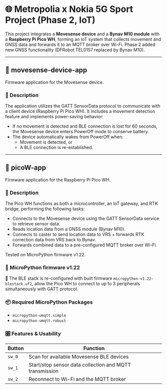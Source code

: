 # 🌐 Metropolia x Nokia 5G Sport Project (Phase 2, IoT)

This project integrates a **Movesense device** and a **Bynav M10 module** with a **Raspberry Pi Pico WH**, forming an IoT system that collects movement and GNSS data and forwards it to an MQTT broker over Wi-Fi. 
Phase 2 added new GNSS functionality (DFRobot TEL0157 replaced by Bynav M10).

---

## 📱 movesense-device-app

Firmware application for the Movesense device.

### 🔧 Description

The application utilizes the GATT SensorData protocol to communicate with a client device (Raspberry Pi Pico WH). It includes a movement detection feature and implements power-saving behavior:

- If no movement is detected and BLE connection is lost for 60 seconds, the Movesense device enters PowerOff mode to conserve battery.
- The device automatically wakes from PowerOff when:
  - Movement is detected, or
  - A BLE connection is re-established.

---

## 🧠 picoW-app

Firmware application for the Raspberry Pi Pico WH.

### 🔧 Description

The Pico WH functions as both a microcontroller, an IoT gateway, and RTK bridge, performing the following tasks:

- Connects to the Movesense device using the GATT SensorData service to retrieve sensor data.
- Reads location data from a GNSS module (Bynav M10).
- Connects to caster to send location data to VRS + forwards RTK correction data from VRS back to Bynav.
- Forwards combined data to a pre-configured MQTT broker over Wi-Fi.

Tested on MicroPython firmware v1.22.

### 🧠 MicroPython firmware v1.22

🔗 The BLE stack is re-configured with built firmware `micropython-v1.22-blestack.uf2`, allow the Pico WH to connect to up to 3 peripherals simultaneously with GATT protocol.

### 📦 Required MicroPython Packages

- `micropython-umqtt.simple`
- `micropython-umqtt.robust`

### 🎛 Features & Usability

| Button | Function                                                |
| ------ | ------------------------------------------------------- |
| `sw_0` | Scan for available Movesense BLE devices                |
| `sw_1` | Start/stop sensor data collection and MQTT transmission |
| `sw_2` | Reconnect to Wi-Fi and the MQTT broker                  |